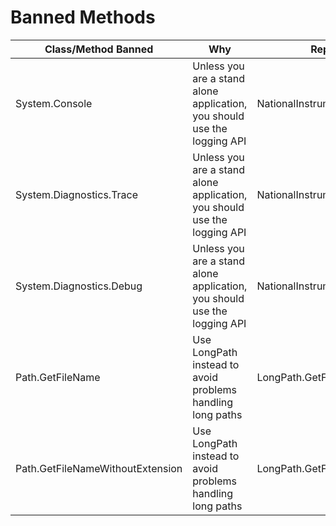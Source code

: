 # Banned Methods

| Class/Method Banned | Why | Replacement API |
| -------------------- | -------------------- | -------------------- |
| System.Console       | Unless you are a stand alone application, you should use the logging API | NationalInstruments.Core.Logging.Log |
| System.Diagnostics.Trace | Unless you are a stand alone application, you should use the logging API | NationalInstruments.Core.Logging.Log |
| System.Diagnostics.Debug | Unless you are a stand alone application, you should use the logging API | NationalInstruments.Core.Logging.Log |
| Path.GetFileName | Use LongPath instead to avoid problems handling long paths | LongPath.GetFileName |
| Path.GetFileNameWithoutExtension | Use LongPath instead to avoid problems handling long paths | LongPath.GetFileNameWithoutExtension |
